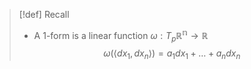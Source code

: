 >[!def] Recall
>- A 1-form is a linear function $\omega : T_p \mathbb{R^n} \to \mathbb{R}$
>$$\omega (\langle dx_1, dx_n \rangle) = a_1dx_1 + \dots + a_ndx_n$$